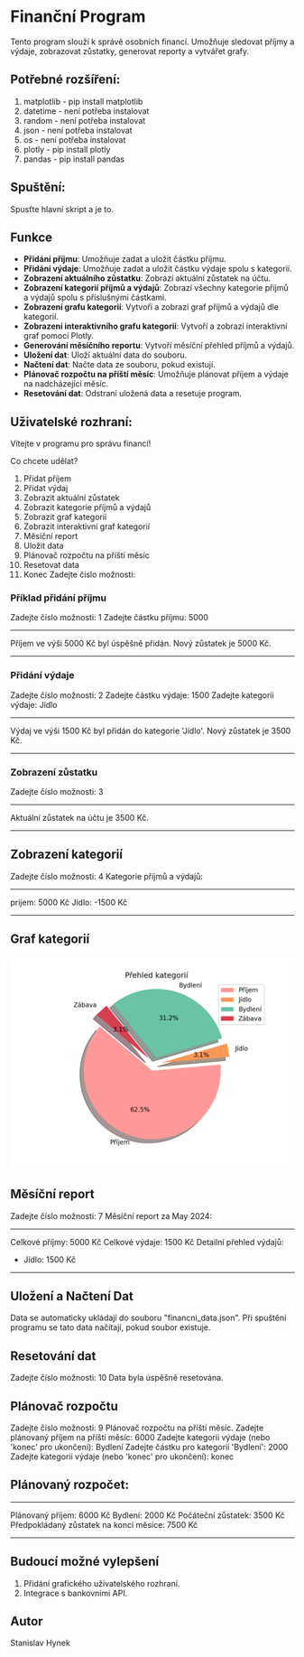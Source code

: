 # Finanční Program

Tento program slouží k správě osobních financí. Umožňuje sledovat příjmy a výdaje, zobrazovat zůstatky, generovat reporty a vytvářet grafy.

## Potřebné rozšíření:
1. matplotlib - pip install matplotlib
2. datetime - není potřeba instalovat
3. random - není potřeba instalovat
4. json - není potřeba instalovat
5. os - není potřeba instalovat
6. plotly - pip install plotly
7. pandas - pip install pandas

## Spuštění:

Spusťte hlavní skript a je to.

## Funkce

- **Přidání příjmu**: Umožňuje zadat a uložit částku příjmu.
- **Přidání výdaje**: Umožňuje zadat a uložit částku výdaje spolu s kategorií.
- **Zobrazení aktuálního zůstatku**: Zobrazí aktuální zůstatek na účtu.
- **Zobrazení kategorií příjmů a výdajů**: Zobrazí všechny kategorie příjmů a výdajů spolu s příslušnými částkami.
- **Zobrazení grafu kategorií**: Vytvoří a zobrazí graf příjmů a výdajů dle kategorií.
- **Zobrazení interaktivního grafu kategorií**: Vytvoří a zobrazí interaktivní graf pomocí Plotly.
- **Generování měsíčního reportu**: Vytvoří měsíční přehled příjmů a výdajů.
- **Uložení dat**: Uloží aktuální data do souboru.
- **Načtení dat**: Načte data ze souboru, pokud existují.
- **Plánovač rozpočtu na příští měsíc**: Umožňuje plánovat příjem a výdaje na nadcházející měsíc.
- **Resetování dat**: Odstraní uložená data a resetuje program.


## Uživatelské rozhraní:

Vítejte v programu pro správu financí!

Co chcete udělat?
1. Přidat příjem
2. Přidat výdaj
3. Zobrazit aktuální zůstatek
4. Zobrazit kategorie příjmů a výdajů
5. Zobrazit graf kategorií
6. Zobrazit interaktivní graf kategorií
7. Měsíční report
8. Uložit data
9. Plánovač rozpočtu na příští měsíc
10. Resetovat data
11. Konec
Zadejte číslo možnosti:

### Příklad přidání příjmu

Zadejte číslo možnosti: 1
Zadejte částku příjmu: 5000

----------------------------------------
Příjem ve výši 5000 Kč byl úspěšně přidán.
Nový zůstatek je 5000 Kč.

----------------------------------------

### Přidání výdaje

Zadejte číslo možnosti: 2
Zadejte částku výdaje: 1500
Zadejte kategorii výdaje: Jídlo

----------------------------------------
Výdaj ve výši 1500 Kč byl přidán do kategorie 'Jídlo'.
Nový zůstatek je 3500 Kč.

----------------------------------------


### Zobrazení zůstatku

Zadejte číslo možnosti: 3

----------------------------------------
Aktuální zůstatek na účtu je 3500 Kč.

----------------------------------------

## Zobrazení kategorií

Zadejte číslo možnosti: 4
Kategorie příjmů a výdajů:

----------------------------------------
prijem: 5000 Kč
Jídlo: -1500 Kč

----------------------------------------

## Graf kategorií

![alt text](image.png)

## Měsíční report

Zadejte číslo možnosti: 7
Měsíční report za May 2024:

------------------------------
Celkové příjmy: 5000 Kč
Celkové výdaje: 1500 Kč
Detailní přehled výdajů:
- Jídlo: 1500 Kč

------------------------------

## Uložení a Načtení Dat
Data se automaticky ukládají do souboru "financni_data.json". Při spuštění programu se tato data načítají, pokud soubor existuje.

## Resetování dat

Zadejte číslo možnosti: 10
Data byla úspěšně resetována.

## Plánovač rozpočtu

Zadejte číslo možnosti: 9
Plánovač rozpočtu na příští měsíc.
Zadejte plánovaný příjem na příští měsíc: 6000
Zadejte kategorii výdaje (nebo 'konec' pro ukončení): Bydlení
Zadejte částku pro kategorii 'Bydlení': 2000
Zadejte kategorii výdaje (nebo 'konec' pro ukončení): konec

## Plánovaný rozpočet:

------------------------------

Plánovaný příjem: 6000 Kč
Bydlení: 2000 Kč
Počáteční zůstatek: 3500 Kč
Předpokládaný zůstatek na konci měsíce: 7500 Kč

------------------------------

## Budoucí možné vylepšení

1. Přidání grafického uživatelského rozhraní.
2. Integrace s bankovními API.

## Autor

Stanislav Hynek
